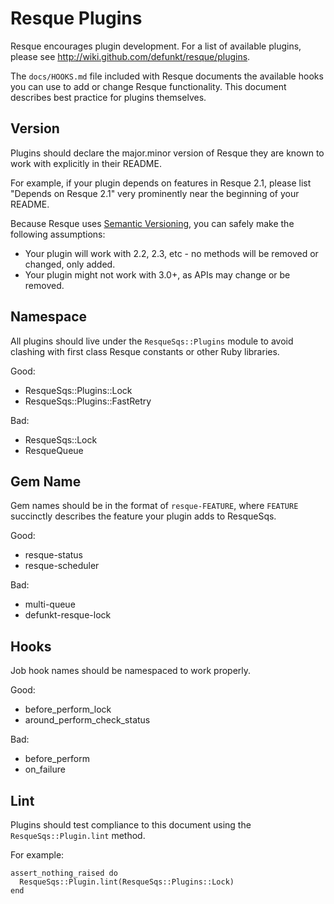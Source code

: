 Resque Plugins
==============

Resque encourages plugin development. For a list of available plugins,
please see <http://wiki.github.com/defunkt/resque/plugins>.

The `docs/HOOKS.md` file included with Resque documents the available
hooks you can use to add or change Resque functionality. This document
describes best practice for plugins themselves.


Version
-------

Plugins should declare the major.minor version of Resque they are
known to work with explicitly in their README.

For example, if your plugin depends on features in Resque 2.1, please
list "Depends on Resque 2.1" very prominently near the beginning of
your README.

Because Resque uses [Semantic Versioning][sv], you can safely make the
following assumptions:

* Your plugin will work with 2.2, 2.3, etc - no methods will be
  removed or changed, only added.
* Your plugin might not work with 3.0+, as APIs may change or be
  removed.


Namespace
---------

All plugins should live under the `ResqueSqs::Plugins` module to avoid
clashing with first class Resque constants or other Ruby libraries.

Good:

* ResqueSqs::Plugins::Lock
* ResqueSqs::Plugins::FastRetry

Bad:

* ResqueSqs::Lock
* ResqueQueue


Gem Name
--------

Gem names should be in the format of `resque-FEATURE`, where `FEATURE`
succinctly describes the feature your plugin adds to ResqueSqs.

Good:

* resque-status
* resque-scheduler

Bad:

* multi-queue
* defunkt-resque-lock


Hooks
-----

Job hook names should be namespaced to work properly.

Good:

* before_perform_lock
* around_perform_check_status

Bad:

* before_perform
* on_failure


Lint
----

Plugins should test compliance to this document using the
`ResqueSqs::Plugin.lint` method.

For example:

    assert_nothing_raised do
      ResqueSqs::Plugin.lint(ResqueSqs::Plugins::Lock)
    end

[sv]: http://semver.org/
